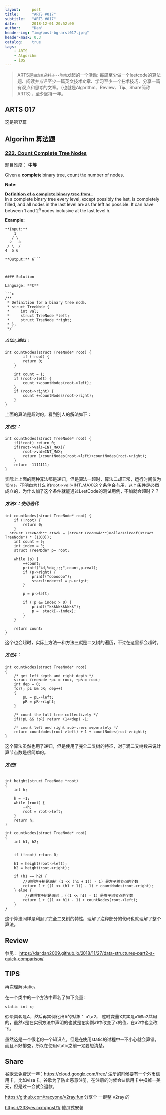 ```yaml
---
layout:     post
title:      "ARTS #017"
subtitle:   "ARTS #017"
date:       2018-12-01 20:52:00
author:     "Dan"
header-img: "img/post-bg-arst017.jpeg"
header-mask: 0.3
catalog:    true
tags:
    - ARTS
    - Algorihm
    - iOS
---
```


> ARTS是`由左耳朵耗子--陈皓`发起的一个活动:
每周至少做一个leetcode的算法题、阅读并点评至少一篇英文技术文章、学习至少一个技术技巧、分享一篇有观点和思考的文章。（也就是Algorithm、Review、Tip、Share简称ARTS），至少坚持一年。

## ARTS 017

这是第17篇

## Algorihm 算法题

### [222\. Count Complete Tree Nodes](https://leetcode-cn.com/problems/count-complete-tree-nodes/description/)

题目难度： **中等**

Given a **complete** binary tree, count the number of nodes.

**Note:**

**<u style="display: inline;">Definition of a complete binary tree from :</u>**  
In a complete binary tree every level, except possibly the last, is completely filled, and all nodes in the last level are as far left as possible. It can have between 1 and 2<sup>h</sup> nodes inclusive at the last level h.

**Example:**

```
**Input:** 
    1
   / \
  2   3
 / \  /
4  5 6

**Output:** 6```



#### Solution

Language: **C**

```c
/**
 * Definition for a binary tree node.
 * struct TreeNode {
 *     int val;
 *     struct TreeNode *left;
 *     struct TreeNode *right;
 * };
 */
```

##### 方法1,递归：

```
int countNodes(struct TreeNode* root) {
        if (!root) {
        return 0;
    }

    int count = 1;
    if (root->left) {
        count +=countNodes(root->left);
    }
    if (root->right) {
        count +=countNodes(root->right);
    }
}

```

上面的算法是超时的，看到别人的解法如下：

##### 方法2：
```
int countNodes(struct TreeNode* root) {
    if(!root) return 0;
    if(root->val!=INT_MAX){
        root->val=INT_MAX;
        return 1+countNodes(root->left)+countNodes(root->right);
    }
    return -1111111;
}
```

实际上上面的两种算法都是递归，但是算法一超时，算法二却正常，运行时间仅为12ms，不明白为什么    if(root->val!=INT_MAX)这个条件会有用，这个条件是必然成立的，为什么加了这个条件就能通过LeetCode的测试用例，不加就会超时？？

##### 方法3：使用迭代

```
int countNodes(struct TreeNode* root) {
    if (!root) {
        return 0;
    }
  struct TreeNode** stack = (struct TreeNode**)malloc(sizeof(struct TreeNode*) * (1000));
    int count = 0;
    int index = 0;
    struct TreeNode* p= root;
    
    while (p) {
        ++count;
        printf("%d,%d=;;;;",count,p->val);
        if (p->right) {
            printf("ooooooo");
            stack[index++] = p->right;
        }
        
        p = p->left;
        
        if (!p && index > 0) {
            printf("kkkkkkkkkkk");
            p =  stack[--index];
        }
    }
    
    return count;
}
```
这个也会超时，实际上方法一和方法三就是二叉树的遍历，不过在这里都会超时。


##### 方法4：

```
int countNodes(struct TreeNode* root)
{
    /* get left depth and right depth */
    struct TreeNode *pL = root, *pR = root;
    int dep = 0;
    for(; pL && pR; dep++)
    {
        pL = pL->left;
        pR = pR->right;
    }
    
    /* count the full tree collectively */
    if(!pL && !pR) return (1<<dep) -1;
    
    /* count left and right sub-trees separately */
    return countNodes(root->left) + 1 + countNodes(root->right);
}
```

这个算法虽然也用了递归，但是使用了完全二叉树的特征，对于满二叉树数来说计算节点数是很简单的。

##### 方法5 

```

int height(struct TreeNode *root)
{
    int h;
    
    h = -1;
    while (root) {
        ++h;
        root = root->left;
    }
    return h;
}

int countNodes(struct TreeNode* root)
{
    int h1, h2;
    
    
    if (!root) return 0;
    
    h1 = height(root->left);
    h2 = height(root->right);
    
    if (h1 == h2) {
        //说明左子树是满树 (1 << (h1 + 1)) - 1) 是左子树节点的个数
        return 1 + ((1 << (h1 + 1)) - 1) + countNodes(root->right);
    } else {
         //说明右子树是满树 ，((1 << h1) - 1) 是右子树节点的个数
        return 1 + ((1 << h1) - 1) + countNodes(root->left);
    }
}
```

这个算法同样是利用了完全二叉树的特性，理解了注释部分的代码也就理解了整个算法。




## Review
参见：
https://dandan2009.github.io/2018/11/27/data-structures-part2-a-quick-comparison/
## TIPS

再次理解static。

在一个类中的一个方法中声名了如下变量：
```
static int x;
```

假设类名是A，然后再实例化出A的对象： a1,a2。
这时变量X其实是a1和a2共用的，虽然x是在实例方法中声明的也就是在实例a1中改变了x的值，在a2中也会改下。

虽然这是一个很老的一个知识点，但是在使用static的过程中一不小心就会算错，而且不好排查，所以在使用static之前一定要想清楚。

## Share

谷歌云免费送一年：https://cloud.google.com/free/
注册的时候要有一个外币信用卡，比如visa卡。谷歌为了防止恶意注册，在注册的时候会从信用卡中扣掉一美元，但是过一会就会退款。

https://github.com/tracyone/v2ray.fun 分享个 一键整 v2ray 的

https://233yes.com/post/1/ 傻瓜式安装  


